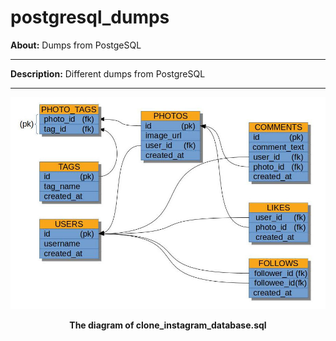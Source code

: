 # postgresql_dumps

**About:** Dumps from PostgeSQL

<hr>

**Description:** Different dumps from PostgreSQL

<hr>

<p align="center">
  <img width = "600" src="screenshots/clone_instagram_database.jpg"/>
<p align="center"><b>The diagram of clone_instagram_database.sql</b><p align="center">
</p>
